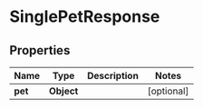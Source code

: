 # SinglePetResponse

## Properties
Name | Type | Description | Notes
------------ | ------------- | ------------- | -------------
**pet** | **Object** |  |  [optional]

